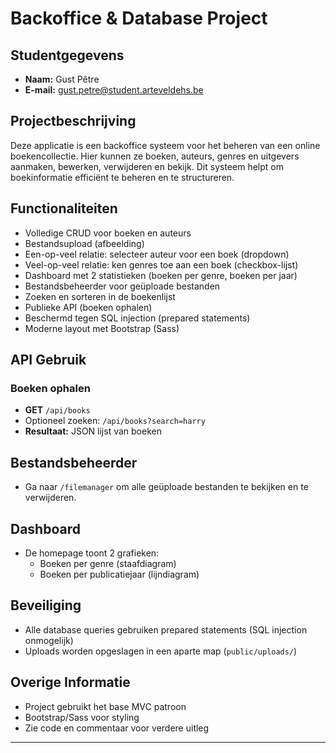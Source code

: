 # Backoffice & Database Project

## Studentgegevens

- **Naam:** Gust Pêtre
- **E-mail:** gust.petre@student.arteveldehs.be

## Projectbeschrijving

Deze applicatie is een backoffice systeem voor het beheren van een online boekencollectie. Hier kunnen ze boeken, auteurs, genres en uitgevers aanmaken, bewerken, verwijderen en bekijk. Dit systeem helpt om boekinformatie efficiënt te beheren en te structureren.

## Functionaliteiten

- Volledige CRUD voor boeken en auteurs
- Bestandsupload (afbeelding)
- Een-op-veel relatie: selecteer auteur voor een boek (dropdown)
- Veel-op-veel relatie: ken genres toe aan een boek (checkbox-lijst)
- Dashboard met 2 statistieken (boeken per genre, boeken per jaar)
- Bestandsbeheerder voor geüploade bestanden
- Zoeken en sorteren in de boekenlijst
- Publieke API (boeken ophalen)
- Beschermd tegen SQL injection (prepared statements)
- Moderne layout met Bootstrap (Sass)

## API Gebruik

### Boeken ophalen

- **GET** `/api/books`
- Optioneel zoeken: `/api/books?search=harry`
- **Resultaat:** JSON lijst van boeken

## Bestandsbeheerder

- Ga naar `/filemanager` om alle geüploade bestanden te bekijken en te verwijderen.

## Dashboard

- De homepage toont 2 grafieken:
  - Boeken per genre (staafdiagram)
  - Boeken per publicatiejaar (lijndiagram)

## Beveiliging

- Alle database queries gebruiken prepared statements (SQL injection onmogelijk)
- Uploads worden opgeslagen in een aparte map (`public/uploads/`)

## Overige Informatie

- Project gebruikt het base MVC patroon
- Bootstrap/Sass voor styling
- Zie code en commentaar voor verdere uitleg

---
